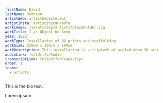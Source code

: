 ```yaml
---
firstName: David
lastName: Johnson
artistWeb: artistWebsite.ext
artistInsta: artistInstaHandle
workImage: /assets/img/artists/placeholder.jpg
workTitle: I as Object Un-Seen
year: 2022
workType: Installation of 3D prints and scaffolding
workSize: 250cm x 200cm x 100cm
workDescription: This installation is a triptych of scaled down 3D printed figures of the artist moving through a delineated space. Using the accuracy of digital technology, this piece grants access for the first time for the blind artist to his own body. The figures are framed with layers of scaffolding that are a parody of gallery casements. Through granting every visitor, sight disabled or otherwise, access to the touchable figures, it offers something close to equality of experience.
audioLink: fullUrlforAudio
transcriptLink: fullUrlforTranscript
order: 1
teams:
  - artists
---
```


This is the bio text.

Lorem ipsum
